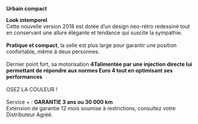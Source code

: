 ﻿---
type: pres
item: 82
---

<article>
                                    <p><b>Urbain compact</b></p>
									<p><strong>Look intemporel</strong><br>Cette nouvelle version 2018 est dotée d’un design neo-rétro redessiné tout en conservant une allure élégante et tendance qui suscite la sympathie. <br><br><strong>Pratique et compact</strong>, la selle est plus large pour garantir une position confortable, même à deux personnes.<br><br>Dernier point fort, sa motorisation  <strong>4Talimentée par une injection directe lui permettant de répondre aux normes Euro 4 tout en optimisant ses performances</strong><br><br>OSEZ LA COULEUR !<br><br>Service + : <strong>GARANTIE 3 ans ou 30 000 km </strong> <br>                  Extension de garantie 12  mois soumise à restrictions, consultez votre Distributeur Agréé.</p>
								</article>
